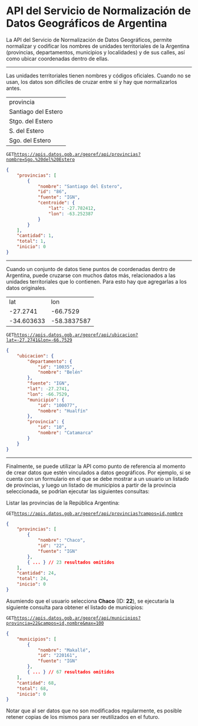 # API del Servicio de Normalización de Datos Geográficos de Argentina

La API del Servicio de Normalización de Datos Geográficos, permite normalizar y codificar los nombres de unidades territoriales de la Argentina (provincias, departamentos, municipios y localidades) y de sus calles, así como ubicar coordenadas dentro de ellas.

---

Las unidades territoriales tienen nombres y códigos oficiales. Cuando no se usan, los datos son difíciles de cruzar entre sí y hay que normalizarlos antes.

<table>
    <tr><td>provincia</td></tr>
    <tr><td>Santiago del Estero</td></tr>
    <tr><td>Stgo. del Estero</td></tr>
    <tr><td>S. del Estero</td></tr>
    <tr><td>Sgo. del Estero</td></tr>
</table>

`GET`[`https://apis.datos.gob.ar/georef/api/provincias?nombre=Sgo.%20del%20Estero`](https://apis.datos.gob.ar/georef/api/provincias?nombre=Sgo.%20del%20Estero)
```json
{
    "provincias": [
        {
            "nombre": "Santiago del Estero",
            "id": "86",
            "fuente": "IGN",
            "centroide": {
                "lat": -27.782412,
                "lon": -63.252387
            }
        }
    ],
    "cantidad": 1,
    "total": 1,
    "inicio": 0
}
```

---

Cuando un conjunto de datos tiene puntos de coordenadas dentro de Argentina, puede cruzarse con muchos datos más, relacionados a las unidades territoriales que lo contienen. Para esto hay que agregarlas a los datos originales.

<table>
    <tr><td>lat</td><td>lon</td></tr>
    <tr><td>-27.2741</td><td>-66.7529</td></tr>
    <tr><td>-34.603633</td><td>-58.3837587</td></tr>
</table>

`GET`[`https://apis.datos.gob.ar/georef/api/ubicacion?lat=-27.2741&lon=-66.7529`](https://apis.datos.gob.ar/georef/api/ubicacion?lat=-27.2741&lon=-66.7529)
```json
{
    "ubicacion": {
        "departamento": {
            "id": "10035",
            "nombre": "Belén"
        },
        "fuente": "IGN",
        "lat": -27.2741,
        "lon": -66.7529,
        "municipio": {
            "id": "100077",
            "nombre": "Hualfín"
        },
        "provincia": {
            "id": "10",
            "nombre": "Catamarca"
        }
    }
}
```

---

Finalmente, se puede utilizar la API como punto de referencia al momento de crear datos que estén vinculados a datos geográficos. Por ejemplo, si se cuenta con un formulario en el que se debe mostrar a un usuario un listado de provincias, y luego un listado de municipios a partir de la provincia seleccionada, se podrían ejecutar las siguientes consultas:

Listar las provincias de la República Argentina:

`GET`[`https://apis.datos.gob.ar/georef/api/provincias?campos=id,nombre`](https://apis.datos.gob.ar/georef/api/provincias)
```json
{
    "provincias": [
        {
            "nombre": "Chaco",
            "id": "22",
            "fuente": "IGN"
        },
		{ ... } // 23 resultados omitidos
    ],
    "cantidad": 24,
    "total": 24,
    "inicio": 0
}
```

Asumiendo que el usuario selecciona **Chaco** (ID: **22**), se ejecutaría la siguiente consulta para obtener el listado de municipios:

`GET`[`https://apis.datos.gob.ar/georef/api/municipios?provincia=22&campos=id,nombre&max=100`](https://apis.datos.gob.ar/georef/api/municipios?provincia=22&campos=id,nombre&max=100)
```json
{
    "municipios": [
        {
            "nombre": "Makallé",
            "id": "220161",
            "fuente": "IGN"
        },
		{ ... } // 67 resultados omitidos
    ],
    "cantidad": 68,
    "total": 68,
    "inicio": 0
}
```

Notar que al ser datos que no son modificados regularmente, es posible retener copias de los mismos para ser reutilizados en el futuro.
